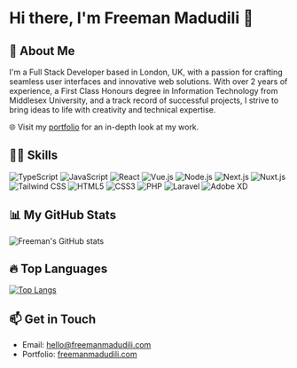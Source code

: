 # Hi there, I'm Freeman Madudili 👋

## 🚀 About Me
I'm a Full Stack Developer based in London, UK, with a passion for crafting seamless user interfaces and innovative web solutions. With over 2 years of experience, a First Class Honours degree in Information Technology from Middlesex University, and a track record of successful projects, I strive to bring ideas to life with creativity and technical expertise.

🌐 Visit my [portfolio](https://freemanmadudili.com) for an in-depth look at my work.

## 👨‍💻 Skills

![TypeScript](https://img.shields.io/badge/TypeScript-007ACC?style=for-the-badge&logo=typescript&logoColor=white)
![JavaScript](https://img.shields.io/badge/JavaScript-F7DF1E?style=for-the-badge&logo=javascript&logoColor=black)
![React](https://img.shields.io/badge/React-20232A?style=for-the-badge&logo=react&logoColor=61DAFB)
![Vue.js](https://img.shields.io/badge/Vue.js-4FC08D?style=for-the-badge&logo=vue.js&logoColor=white)
![Node.js](https://img.shields.io/badge/Node.js-339933?style=for-the-badge&logo=node.js&logoColor=white)
![Next.js](https://img.shields.io/badge/Next.js-000000?style=for-the-badge&logo=next.js&logoColor=white)
![Nuxt.js](https://img.shields.io/badge/Nuxt.js-00C58E?style=for-the-badge&logo=nuxt.js&logoColor=white)
![Tailwind CSS](https://img.shields.io/badge/Tailwind_CSS-38B2AC?style=for-the-badge&logo=tailwind-css&logoColor=white)
![HTML5](https://img.shields.io/badge/HTML5-E34F26?style=for-the-badge&logo=html5&logoColor=white)
![CSS3](https://img.shields.io/badge/CSS3-1572B6?style=for-the-badge&logo=css3&logoColor=white)
![PHP](https://img.shields.io/badge/PHP-777BB4?style=for-the-badge&logo=php&logoColor=white)
![Laravel](https://img.shields.io/badge/Laravel-FF2D20?style=for-the-badge&logo=laravel&logoColor=white)
![Adobe XD](https://img.shields.io/badge/Adobe_XD-FF61F6?style=for-the-badge&logo=Adobe%20XD&logoColor=white)

## 📊 My GitHub Stats
![Freeman's GitHub stats](https://github-readme-stats.vercel.app/api?username=Freeman-md&show_icons=true&theme=radical)

## 🔥 Top Languages

[![Top Langs](https://github-readme-stats.vercel.app/api/top-langs/?username=Freeman-md&layout=compact&theme=vision-friendly-dark)](https://github.com/anuraghazra/github-readme-stats)

## 📫 Get in Touch
- Email: [hello@freemanmadudili.com](mailto:hello@freemanmadudili.com)
- Portfolio: [freemanmadudili.com](https://freemanmadudili.com)
